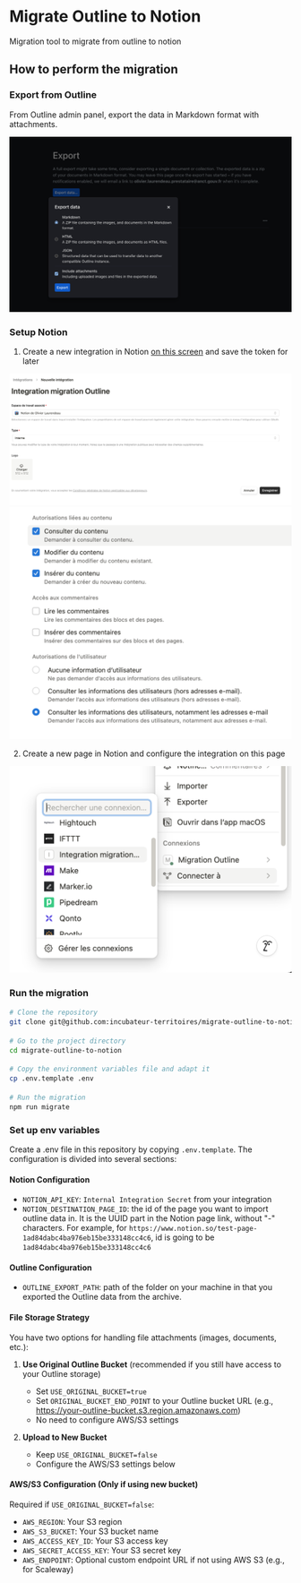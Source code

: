 # Migrate Outline to Notion
Migration tool to migrate from outline to notion

## How to perform the migration

### Export from Outline

From Outline admin panel, export the data in Markdown format with attachments.

![OutlineExport](./doc/images/OutlineExport.png)

### Setup Notion

1. Create a new integration in Notion [on this screen](https://www.notion.so/profile/integrations/form/new-integration) and save the token for later

![NotionIntegrationCreation](./doc/images/NotionIntegrationCreation.png)
![NotionIntegrationParameters](./doc/images/NotionIntegrationParameters.png)

2. Create a new page in Notion and configure the integration on this page

![NotionIntegrationPageConfiguration](./doc/images/NotionIntegrationPageConfiguration.png)

### Run the migration

```bash
# Clone the repository
git clone git@github.com:incubateur-territoires/migrate-outline-to-notion.git

# Go to the project directory
cd migrate-outline-to-notion

# Copy the environment variables file and adapt it
cp .env.template .env

# Run the migration
npm run migrate
```

### Set up env variables
Create a .env file in this repository by copying `.env.template`. The configuration is divided into several sections:

#### Notion Configuration
- `NOTION_API_KEY`: `Internal Integration Secret` from your integration
- `NOTION_DESTINATION_PAGE_ID`: the id of the page you want to import outline data in. It is the UUID part in the Notion page link, without "-" characters. For example, for `https://www.notion.so/test-page-1ad84dabc4ba976eb15be333148cc4c6`, id is going to be `1ad84dabc4ba976eb15be333148cc4c6`

#### Outline Configuration
- `OUTLINE_EXPORT_PATH`: path of the folder on your machine in that you exported the Outline data from the archive.

#### File Storage Strategy
You have two options for handling file attachments (images, documents, etc.):

1. **Use Original Outline Bucket** (recommended if you still have access to your Outline storage)
   - Set `USE_ORIGINAL_BUCKET=true`
   - Set `ORIGINAL_BUCKET_END_POINT` to your Outline bucket URL (e.g., https://your-outline-bucket.s3.region.amazonaws.com)
   - No need to configure AWS/S3 settings

2. **Upload to New Bucket**
   - Keep `USE_ORIGINAL_BUCKET=false`
   - Configure the AWS/S3 settings below

#### AWS/S3 Configuration (Only if using new bucket)
Required if `USE_ORIGINAL_BUCKET=false`:
- `AWS_REGION`: Your S3 region
- `AWS_S3_BUCKET`: Your S3 bucket name
- `AWS_ACCESS_KEY_ID`: Your S3 access key
- `AWS_SECRET_ACCESS_KEY`: Your S3 secret key
- `AWS_ENDPOINT`: Optional custom endpoint URL if not using AWS S3 (e.g., for Scaleway)
